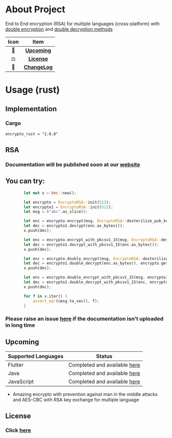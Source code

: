 # About Project
End to End encryption (RSA) for multiple languages (cross-platform) with [double encryption](https://www.ssdd.dev/ssdd/zot/crypto/posts/rsa#doubleenc) and [double decryption methods](https://www.ssdd.dev/ssdd/zot/crypto/posts/rsa#doubledec)

| Icon |             Item              |
|:----:|:-----------------------------:|
|  🥳  |   [**Upcoming**](#Upcoming)   |
|  ⚖️  |    [**License**](#License)    |
|  📝  | [**ChangeLog**](CHANGELOG.md) |

# Usage (rust)

## Implementation
### Cargo
```xml
encrypto_rust = "2.0.0"
```

## RSA


### Documentation will be published soon at our [website](https://www.ssdd.dev/zot/crypto/rsa/rust)

## You can try:

```rust
        let mut x = Vec::new();

        let encrypto = EncryptoRSA::init(512);
        let encrypto1 = EncryptoRSA::init(512);
        let msg = b"abc".as_slice();

        let enc = encrypto.encrypt(msg, EncryptoRSA::desterilize_pub_key(encrypto1.get_sterilized_pub_key())).unwrap();
        let dec = encrypto1.decrypt(enc.as_bytes());
        x.push(dec);

        let enc = encrypto.encrypt_with_pkcsv1_15(msg, EncryptoRSA::desterilize_pub_key(encrypto1.get_sterilized_pub_key())).unwrap();
        let dec = encrypto1.decrypt_with_pkcsv1_15(enc.as_bytes());
        x.push(dec);

        let enc = encrypto.double_encrypt(msg, EncryptoRSA::desterilize_pub_key(encrypto1.get_sterilized_pub_key())).unwrap();
        let dec = encrypto1.double_decrypt(enc.as_bytes(), encrypto.get_public_key());
        x.push(dec);

        let enc = encrypto.double_encrypt_with_pkcsv1_15(msg, encrypto1.pbl.clone()).unwrap();
        let dec = encrypto1.double_decrypt_with_pkcsv1_15(enc, encrypto.pbl.clone());
        x.push(dec);

        for f in x.iter() {
            assert_eq!(&msg.to_vec(), f);
        }
```

### Please raise an issue [here](https://github.com/zotcrypto/encrypto-rsa/issues) if the documentation isn't uploaded in long time

## Upcoming

| Supported Languages | Status                                                                                                    |
|---------------------|-----------------------------------------------------------------------------------------------------------|
| Flutter             | Completed and available [here](https://github.com/ssddcodes/stunning-encrypto/edit/encrypto/tree/flutter) |
| Java                | Completed and available [here](https://github.com/ssddcodes/stunning-encrypto/)                           |
| JavaScript          | Completed and available [here](https://github.com/ssddcodes/stunning-encrypto/edit/encrypto/tree/js)      |

* Amazing encrypto with prevention against man in the middle attacks and AES-CBC with RSA key exchange for multiple language

## License

### Click [here](https://github.com/ssddcodes/stunning-encryptio/blob/encrypto/LICENSE.md)
